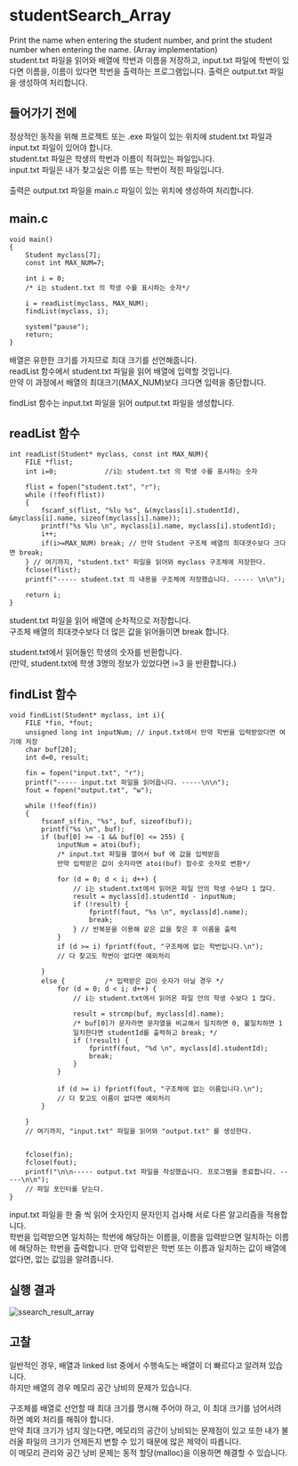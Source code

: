 # studentSearch_Array
 Print the name when entering the student number, and print the student number when entering the name. (Array implementation)
 <br />
 student.txt 파일을 읽어와 배열에 학번과 이름을 저장하고, input.txt 파일에 학번이 있다면 이름을, 이름이 있다면 학번을 출력하는 프로그램입니다. 
 출력은 output.txt 파일을 생성하여 처리합니다.  
 
## 들어가기 전에
 정상적인 동작을 위해 프로젝트 또는 .exe 파일이 있는 위치에 student.txt 파일과 input.txt 파일이 있어야 합니다.  
 student.txt 파일은 학생의 학번과 이름이 적혀있는 파일입니다.  
 input.txt 파일은 내가 찾고싶은 이름 또는 학번이 적힌 파일입니다.  
 <br />
 출력은 output.txt 파일을 main.c 파일이 있는 위치에 생성하여 처리합니다.  
 
## main.c
```
void main()
{
	Student myclass[7];
	const int MAX_NUM=7;

	int i = 0;
	/* i는 student.txt 의 학생 수를 표시하는 숫자*/

	i = readList(myclass, MAX_NUM);
	findList(myclass, i);

	system("pause");
	return;
}
```
 배열은 유한한 크기를 가지므로 최대 크기를 선언해줍니다.  
 readList 함수에서 student.txt 파일을 읽어 배열에 입력할 것입니다.  
 만약 이 과정에서 배열의 최대크기(MAX_NUM)보다 크다면 입력을 중단합니다.  
 <br />
 findList 함수는 input.txt 파일을 읽어 output.txt 파일을 생성합니다.  
 
## readList 함수
```
int readList(Student* myclass, const int MAX_NUM){
	FILE *flist;
	int i=0;			//i는 student.txt 의 학생 수를 표시하는 숫자

	flist = fopen("student.txt", "r");
	while (!feof(flist))
	{
		fscanf_s(flist, "%lu %s", &(myclass[i].studentId), &myclass[i].name, sizeof(myclass[i].name));
		printf("%s %lu \n", myclass[i].name, myclass[i].studentId);
		i++;
		if(i>=MAX_NUM) break; // 만약 Student 구조체 배열의 최대갯수보다 크다면 break;
	} // 여기까지, "student.txt" 파일을 읽어와 myclass 구조체에 저장한다.
	fclose(flist);
	printf("----- student.txt 의 내용을 구조체에 저장했습니다. ----- \n\n");

	return i;
}
```
 student.txt 파일을 읽어 배열에 순차적으로 저장합니다.  
 구조체 배열의 최대갯수보다 더 많은 값을 읽어들이면 break 합니다.  
 <br />
 student.txt에서 읽어들인 학생의 숫자를 반환합니다.  
 (만약, student.txt에 학생 3명의 정보가 있었다면 i=3 을 반환합니다.)  
 
## findList 함수
```
void findList(Student* myclass, int i){
	FILE *fin, *fout;
	unsigned long int inputNum; // input.txt에서 만약 학번을 입력받았다면 여기에 저장
	char buf[20];
	int d=0, result;

	fin = fopen("input.txt", "r");
	printf("----- input.txt 파일을 읽어옵니다. -----\n\n");
	fout = fopen("output.txt", "w");

	while (!feof(fin))
	{
		fscanf_s(fin, "%s", buf, sizeof(buf));
		printf("%s \n", buf);
		if (buf[0] >= -1 && buf[0] <= 255) {
			inputNum = atoi(buf);
			/* input.txt 파일을 열어서 buf 에 값을 입력받음
			만약 입력받은 값이 숫자라면 atoi(buf) 함수로 숫자로 변환*/

			for (d = 0; d < i; d++) {
				// i는 student.txt에서 읽어온 파일 안의 학생 수보다 1 많다.
				result = myclass[d].studentId - inputNum;
				if (!result) {
					fprintf(fout, "%s \n", myclass[d].name);
					break;
				} // 반복문을 이용해 같은 값을 찾은 후 이름을 출력
			}
			if (d >= i) fprintf(fout, "구조체에 없는 학번입니다.\n");
			// 다 찾고도 학번이 없다면 예외처리

		}
		else {			/* 입력받은 값이 숫자가 아닐 경우 */
			for (d = 0; d < i; d++) {
				// i는 student.txt에서 읽어온 파일 안의 학생 수보다 1 많다.

				result = strcmp(buf, myclass[d].name);
				/* buf[0]가 문자라면 문자열을 비교해서 일치하면 0, 불일치하면 1
				일치한다면 studentId를 출력하고 break; */
				if (!result) {
					fprintf(fout, "%d \n", myclass[d].studentId);
					break;
				}
			}

			if (d >= i) fprintf(fout, "구조체에 없는 이름입니다.\n");
			// 다 찾고도 이름이 없다면 예외처리
		}

	} 
	// 여기까지, "input.txt" 파일을 읽어와 "output.txt" 를 생성한다.

	
	fclose(fin);
	fclose(fout);
	printf("\n\n----- output.txt 파일을 작성했습니다. 프로그램을 종료합니다. -----\n\n");
	// 파일 포인터를 닫는다.
}
```
 input.txt 파일을 한 줄 씩 읽어 숫자인지 문자인지 검사해 서로 다른 알고리즘을 적용합니다.  
 학번을 입력받으면 일치하는 학번에 해당하는 이름을, 이름을 입력받으면 일치하는 이름에 해당하는 학번을 출력합니다. 
 만약 입력받은 학번 또는 이름과 일치하는 값이 배열에 없다면, 없는 값임을 알려줍니다.  
 
## 실행 결과
![ssearch_result_array](https://user-images.githubusercontent.com/41851641/48907375-8c454100-eeaa-11e8-966e-e3f04b4432d5.png)  

## 고찰
일반적인 경우, 배열과 linked list 중에서 수행속도는 배열이 더 빠르다고 알려져 있습니다.  
하지만 배열의 경우 메모리 공간 낭비의 문제가 있습니다.  
<br />
구조체를 배열로 선언할 때 최대 크기를 명시해 주어야 하고, 이 최대 크기를 넘어서려 하면 예외 처리를 해줘야 합니다.  
만약 최대 크기가 넘지 않는다면, 메모리의 공간이 낭비되는 문제점이 있고 또한 내가 불러올 파일의 크기가 언제든지 변할 수 있기 때문에 많은 제약이 따릅니다.  
이 메모리 관리와 공간 낭비 문제는 동적 할당(malloc)을 이용하면 해결할 수 있습니다.

